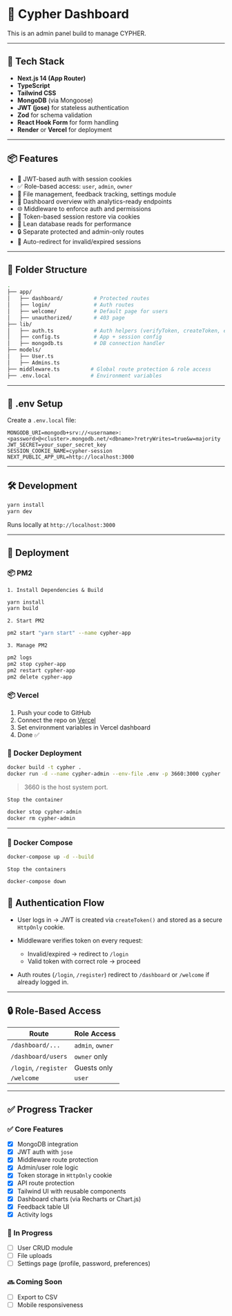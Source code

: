 # 🧩 Cypher Dashboard

This is an admin panel build to manage CYPHER.

---

## 🚀 Tech Stack

- **Next.js 14 (App Router)**
- **TypeScript**
- **Tailwind CSS**
- **MongoDB** (via Mongoose)
- **JWT (jose)** for stateless authentication
- **Zod** for schema validation
- **React Hook Form** for form handling
- **Render** or **Vercel** for deployment

---

## 📦 Features

- 🔐 JWT-based auth with session cookies
- ✅ Role-based access: `user`, `admin`, `owner`
- 📁 File management, feedback tracking, settings module
- 📄 Dashboard overview with analytics-ready endpoints
- 🌐 Middleware to enforce auth and permissions
- 🧠 Token-based session restore via cookies
- 📜 Lean database reads for performance
- 🔒 Separate protected and admin-only routes
- 🧹 Auto-redirect for invalid/expired sessions

---

## 📂 Folder Structure

```bash
.
├── app/
│   ├── dashboard/          # Protected routes
│   ├── login/              # Auth routes
│   ├── welcome/            # Default page for users
│   ├── unauthorized/       # 403 page
├── lib/
│   ├── auth.ts             # Auth helpers (verifyToken, createToken, etc.)
│   ├── config.ts           # App + session config
│   ├── mongodb.ts          # DB connection handler
├── models/
│   ├── User.ts
│   ├── Admins.ts
├── middleware.ts          # Global route protection & role access
├── .env.local             # Environment variables

```

---

## 🔧 .env Setup

Create a `.env.local` file:

```env
MONGODB_URI=mongodb+srv://<username>:<password>@<cluster>.mongodb.net/<dbname>?retryWrites=true&w=majority
JWT_SECRET=your_super_secret_key
SESSION_COOKIE_NAME=cypher-session
NEXT_PUBLIC_APP_URL=http://localhost:3000
```

---

## 🛠️ Development

```bash
yarn install
yarn dev
```

Runs locally at `http://localhost:3000`

---

## 🚢 Deployment

### 📦 PM2

`1. Install Dependencies & Build`

```bash
yarn install
yarn build
```

`2. Start PM2`

```bash
pm2 start "yarn start" --name cypher-app
```

`3. Manage PM2`

```bash
pm2 logs
pm2 stop cypher-app
pm2 restart cypher-app
pm2 delete cypher-app
```

### 📦 Vercel

1. Push your code to GitHub
2. Connect the repo on [Vercel](https://vercel.com/)
3. Set environment variables in Vercel dashboard
4. Done ✅

### 🐳 Docker Deployment

```bash
docker build -t cypher .
docker run -d --name cypher-admin --env-file .env -p 3660:3000 cypher
```

> 3660 is the host system port.

`Stop the container`

```bash
docker stop cypher-admin
docker rm cypher-admin
```

---

### 🐳 Docker Compose

```bash
docker-compose up -d --build
```

`Stop the containers`

```bash
docker-compose down
```

## 🔐 Authentication Flow

- User logs in → JWT is created via `createToken()` and stored as a secure `HttpOnly` cookie.
- Middleware verifies token on every request:

  - Invalid/expired → redirect to `/login`
  - Valid token with correct role → proceed

- Auth routes (`/login`, `/register`) redirect to `/dashboard` or `/welcome` if already logged in.

---

## 🔒 Role-Based Access

| Route                 | Role Access      |
| --------------------- | ---------------- |
| `/dashboard/...`      | `admin`, `owner` |
| `/dashboard/users`    | `owner` only     |
| `/login`, `/register` | Guests only      |
| `/welcome`            | `user`           |

---

## ✅ Progress Tracker

### ✅ Core Features

- [x] MongoDB integration
- [x] JWT auth with `jose`
- [x] Middleware route protection
- [x] Admin/user role logic
- [x] Token storage in `HttpOnly` cookie
- [x] API route protection
- [x] Tailwind UI with reusable components
- [x] Dashboard charts (via Recharts or Chart.js)
- [x] Feedback table UI
- [x] Activity logs

### 🧪 In Progress

- [ ] User CRUD module
- [ ] File uploads
- [ ] Settings page (profile, password, preferences)

### 🔜 Coming Soon

- [ ] Export to CSV
- [ ] Mobile responsiveness
